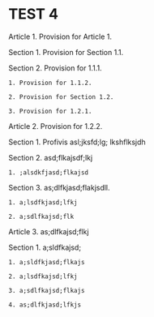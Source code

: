 # TEST 4

Article 1. Provision for Article 1.

  Section 1. Provision for Section 1.1.

  Section 2. Provision for 1.1.1.

    1. Provision for 1.1.2.

    2. Provision for Section 1.2.

    3. Provision for 1.2.1.

Article 2. Provision for 1.2.2.

  Section 1. Profivis asl;jksfd;lg; lkshflksjdh

  Section 2. asd;flkajsdf;lkj

    1. ;alsdkfjasd;flkajsd

  Section 3. as;dlfkjasd;flakjsdll.

    1. a;lsdfkjasd;lfkj

    2. a;sdlfkajsd;flk

Article 3. as;dlfkajsd;flkj

  Section 1. a;sldfkajsd;

    1. a;sldfkjasd;flkajs

    2. a;lsdfkajsd;lfkj

    3. a;sdlfkajsd;flkajs

    4. as;dlfkjasd;lfkjs

